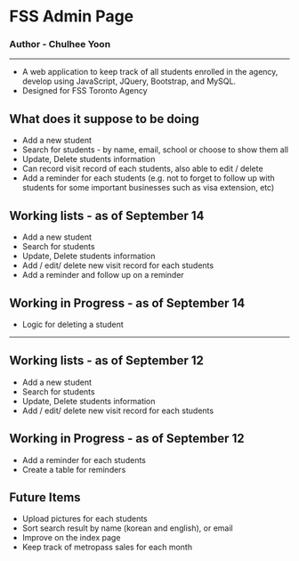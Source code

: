# FSS Admin Page #

### Author - Chulhee Yoon ###
---

- A web application to keep track of all students enrolled in the agency, develop using JavaScript, JQuery, Bootstrap, and MySQL.
- Designed for FSS Toronto Agency

## What does it suppose to be doing ##

- Add a new student
- Search for students - by name, email, school or choose to show them all
- Update, Delete students information
- Can record visit record of each students, also able to edit / delete
- Add a reminder for each students (e.g. not to forget to follow up with students for some important businesses such as visa extension, etc)

## Working lists - as of September 14 ##

- Add a new student
- Search for students
- Update, Delete students information
- Add / edit/ delete new visit record for each students
- Add a reminder and follow up on a reminder

## Working in Progress - as of September 14 ##

- Logic for deleting a student

---

## Working lists - as of September 12 ##

- Add a new student
- Search for students
- Update, Delete students information
- Add / edit/ delete new visit record for each students

## Working in Progress - as of September 12 ##

- Add a reminder for each students
- Create a table for reminders

## Future Items ##

- Upload pictures for each students
- Sort search result by name (korean and english), or email 
- Improve on the index page
- Keep track of metropass sales for each month
